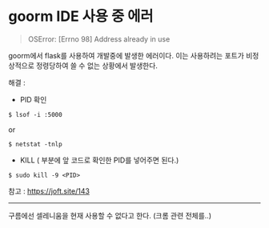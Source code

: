 # goorm IDE 사용 중 에러



> OSError: [Errno 98] Address already in use



goorm에서 flask를 사용하여 개발중에 발생한 에러이다. 이는 사용하려는 포트가 비정상적으로 정령당하여 쓸 수 없는 상황에서 발생한다.



해결 : 



- PID 확인

```
$ lsof -i :5000
```

or

```
$ netstat -tnlp
```

- KILL (<PID> 부분에 앞 코드로 확인한 PID를 넣어주면 된다.)

```
$ sudo kill -9 <PID>
```

참고 : <https://joft.site/143>

  
  
---------------
  
  
  
구름에선 셀레니움을 현재 사용할 수 없다고 한다. (크롬 관련 전체를..)
  
  
  
  
